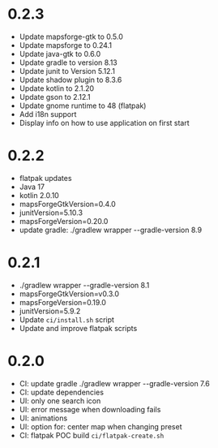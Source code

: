 # 0.2.3

- Update mapsforge-gtk to 0.5.0
- Update mapsforge to 0.24.1
- Update java-gtk to 0.6.0
- Update gradle to version 8.13
- Update junit to Version 5.12.1
- Update shadow plugin to 8.3.6
- Update kotlin to 2.1.20
- Update gson to 2.12.1
- Update gnome runtime to 48 (flatpak)
- Add i18n support
- Display info on how to use application on first start 

# 0.2.2

- flatpak updates
- Java 17
- kotlin 2.0.10
- mapsForgeGtkVersion=0.4.0
- junitVersion=5.10.3
- mapsForgeVersion=0.20.0
- update gradle: ./gradlew wrapper --gradle-version 8.9

# 0.2.1

- ./gradlew wrapper --gradle-version 8.1
- mapsForgeGtkVersion=v0.3.0
- mapsForgeVersion=0.19.0
- junitVersion=5.9.2
- Update `ci/install.sh` script
- Update and improve flatpak scripts

# 0.2.0

- CI: update gradle ./gradlew wrapper --gradle-version 7.6
- CI: update dependencies
- UI: only one search icon
- UI: error message when downloading fails
- UI: animations
- UI: option for: center map when changing preset
- CI: flatpak POC build `ci/flatpak-create.sh`
